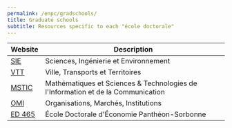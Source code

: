 ```yaml
---
permalink: /enpc/gradschools/
title: Graduate schools
subtitle: Resources specific to each "école doctorale"
---
```


| Website                                                                                                                  | Description                                                                      |
| ------------------------------------------------------------------------------------------------------------------------ | -------------------------------------------------------------------------------- |
| [SIE](https://www.univ-paris-est.fr/ecoles-doctorales/ecole-doctorale-sciences-ingenierie-et-environnement-sie/accueil/) | Sciences, Ingénierie et Environnement                                            |
| [VTT](https://www.paris-est-sup.fr/ecoles-doctorales/ecole-doctorale-ville-transports-et-territoires-vtt/accueil/)       | Ville, Transports et Territoires                                                 |
| [MSTIC](https://www.univ-paris-est.fr/ecoles-doctorales/ecole-doctorale-mathematiques-et-stic-mstic/l-ed-mstic/)         | Mathématiques et Sciences & Technologies de l'Information et de la Communication |
| [OMI](https://www.univ-paris-est.fr/ecoles-doctorales/ecole-doctorale-organisations-marches-institutions-omi/accueil/)   | Organisations, Marchés, Institutions                                             |
| [ED 465](https://www.pantheonsorbonne.fr/ecoles-doctorales/economie-ed-465/)                                             | École Doctorale d'Économie Panthéon-Sorbonne                                     |
